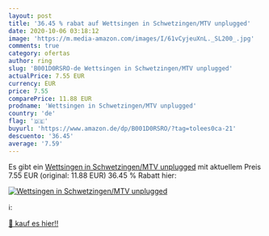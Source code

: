 ```yaml
---
layout: post
title: '36.45 % rabat auf Wettsingen in Schwetzingen/MTV unplugged'
date: 2020-10-06 03:18:12
image: 'https://m.media-amazon.com/images/I/61vCyjeuXnL._SL200_.jpg'
comments: true
category: ofertas
author: ring
slug: 'B001D0RSRO-de Wettsingen in Schwetzingen/MTV unplugged'
actualPrice: 7.55 EUR
currency: EUR
price: 7.55
comparePrice: 11.88 EUR
prodname: 'Wettsingen in Schwetzingen/MTV unplugged'
country: 'de'
flag: '🇩🇪'
buyurl: 'https://www.amazon.de/dp/B001D0RSRO/?tag=tolees0ca-21'
descuento: '36.45'
average: '7.59'
---
```


Es gibt ein [Wettsingen in Schwetzingen/MTV unplugged](https://www.amazon.de/dp/B001D0RSRO/?tag=tolees0ca-21) mit aktuellem Preis 7.55 EUR (original: 11.88 EUR) 36.45 % Rabatt hier:

[![Wettsingen in Schwetzingen/MTV unplugged](https://m.media-amazon.com/images/I/61vCyjeuXnL._SL200_.jpg)](https://www.amazon.de/dp/B001D0RSRO/?tag=tolees0ca-21)

ℹ️:


[🛒 kauf es hier!!](https://www.amazon.de/dp/B001D0RSRO/?tag=tolees0ca-21)
